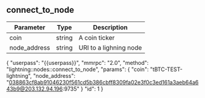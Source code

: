 ## connect\_to\_node

| Parameter            | Type    | Description |
|----------------------|---------|-------------|
| coin                 | string  | A coin ticker          |
| node_address         | string  | URI to a lighning node |

{
    "userpass": "{{userpass}}",
    "mmrpc": "2.0",
    "method": "lightning::nodes::connect_to_node",
    "params": {
        "coin": "tBTC-TEST-lightning",
        "node_address": "038863cf8ab91046230f561cd5b386cbff8309fa02e3f0c3ed161a3aeb64a643b9@203.132.94.196:9735"
    }
    "id": 1
}